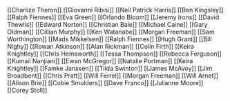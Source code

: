 [[Charlize Theron]]
[[Giovanni Ribisi]]
[[Neil Patrick Harris]]
[[Ben Kingsley]]
[[Ralph Fiennes]]
[[Eva Green]]
[[Orlando Bloom]]
[[Jeremy Irons]]
[[David Thewlis]]
[[Edward Norton]]
[[Christian Bale]]
[[Michael Caine]]
[[Gary Oldman]]
[[Cillian Murphy]]
[[Ken Watanabe]]
[[Morgan Freeman]]
[[Sam Worthington]]
[[Mads Mikkelsen]]
[[Ralph Fiennes]]
[[Hugh Grant]]
[[Bill Nighy]]
[[Rowan Atkinson]]
[[Alan Rickman]]
[[Colin Firth]]
[[Keira Knightley]]
[[Chris Hemsworth]]
[[Tessa Thompson]]
[[Rebecca Ferguson]]
[[Kumail Nanjiani]]
[[Ewan McGregor]]
[[Natalie Portman]]
[[Keira Knightley]]
[[Famke Janssen]]
[[Tilda Swinton]]
[[James McAvoy]]
[[Jim Broadbent]]
[[Chris Pratt]]
[[Will Ferrel]]
[[Morgan Freeman]]
[[Will Arnet]]
[[Alison Brie]]
[[Cobie Smulders]]
[[Dave Franco]]
[[Julianne Moore]]
[[Corey Stoll]]

